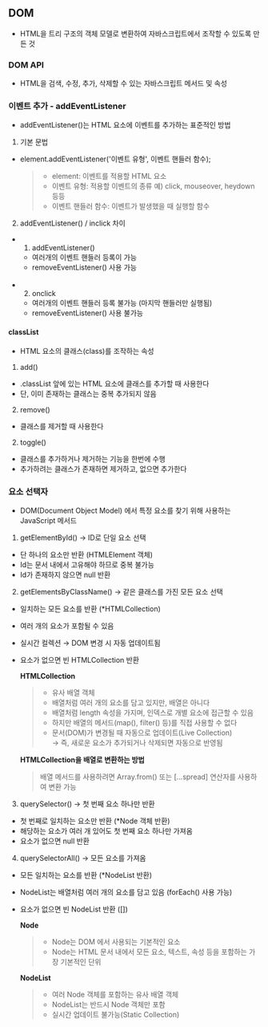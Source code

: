 ## DOM

- HTML을 트리 구조의 객체 모델로 변환하여 자바스크립트에서 조작할 수 있도록 만든 것

### DOM API

- HTML을 검색, 수정, 추가, 삭제할 수 있는 자바스크립트 메서드 및 속성

### 이벤트 추가 - addEventListener

- addEventListener()는 HTML 요소에 이벤트를 추가하는 표준적인 방법

1. 기본 문법

- element.addEventListener('이벤트 유형', 이벤트 핸들러 함수);
  > - element: 이벤트를 적용할 HTML 요소
  > - 이벤트 유형: 적용할 이벤트의 종류
  >   예) click, mouseover, heydown 등등
  > - 이벤트 핸들러 함수: 이벤트가 발생했을 때 실행할 함수

2. addEventListener() / inclick 차이

- 1. addEventListener()
  - 여러개의 이벤트 핸들러 등록이 가능
  - removeEventListener() 사용 가능<br><br>
- 2. onclick
  - 여러개의 이벤트 핸들러 등록 불가능 (마지막 핸들러만 실행됨)
  - removeEventListener() 사용 불가능

#### classList

- HTML 요소의 클래스(class)를 조작하는 속성

1. add()

- .classList 앞에 있는 HTML 요소에 클래스를 추가할 때 사용한다
- 단, 이미 존재하는 클래스는 중복 추가되지 않음

2. remove()

- 클래스를 제거할 때 사용한다

2. toggle()

- 클래스를 추가하거나 제거하는 기능을 한번에 수행
- 추가하려는 클래스가 존재하면 제거하고, 없으면 추가한다

### 요소 선택자

- DOM(Document Object Model) 에서 특정 요소를 찾기 위해 사용하는 JavaScript 메서드

1. getElementById() &rarr; ID로 단일 요소 선택

- 단 하나의 요소만 반환 (HTMLElement 객체)
- Id는 문서 내에서 고유해야 하므로 중복 불가능
- Id가 존재하지 않으면 null 반환

2. getElementsByClassName() &rarr; 같은 클래스를 가진 모든 요소 선택

- 일치하는 모든 요소를 반환 (\*HTMLCollection)
- 여러 개의 요소가 포함될 수 있음
- 실시간 컬렉션 &rarr; DOM 변경 시 자동 업데이트됨
- 요소가 없으면 빈 HTMLCollection 반환

  **HTMLCollection**

  > - 유사 배열 객체
  > - 배열처럼 여러 개의 요소를 담고 있지만, 배열은 아니다
  > - 배열처럼 length 속성을 가지며, 인덱스로 개별 요소에 접근할 수 있음
  > - 하지만 배열의 메서드(map(), filter() 등)를 직접 사용할 수 없다
  > - 문서(DOM)가 변경될 때 자동으로 업데이트(Live Collection)  
  >   &rarr; 즉, 새로운 요소가 추가되거나 삭제되면 자동으로 반영됨

  **HTMLCollection을 배열로 변환하는 방법**

  > 배열 메서드를 사용하려면 Array.from() 또는 [...spread] 연산자를 사용하여 변환 가능

3. querySelector() &rarr; 첫 번째 요소 하나만 반환

- 첫 번째로 일치하는 요소만 반환 (\*Node 객체 반환)
- 해당하는 요소가 여러 개 있어도 첫 번째 요소 하나만 가져옴
- 요소가 없으면 null 반환

4. querySelectorAll() &rarr; 모든 요소를 가져옴

- 모든 일치하는 요소를 반환 (\*NodeList 반환)
- NodeList는 배열처럼 여러 개의 요소를 담고 있음 (forEach() 사용 가능)
- 요소가 없으면 빈 NodeList 반환 ([])

  **Node**

  > - Node는 DOM 에서 사용되는 기본적인 요소
  > - Node는 HTML 문서 내에서 모든 요소, 텍스트, 속성 등을 포함하는 가장 기본적인 단위

  **NodeList**

  > - 여러 Node 객체를 포함하는 유사 배열 객체
  > - NodeList는 반드시 Node 객체만 포함
  > - 실시간 업데이트 불가능(Static Collection)
